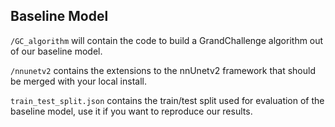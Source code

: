 ## Baseline Model
`/GC_algorithm` will contain the code to build a GrandChallenge algorithm out of our baseline model.

`/nnunetv2` contains the extensions to the nnUnetv2 framework that should be merged with your local install.

`train_test_split.json` contains the train/test split used for evaluation of the baseline model, use it if you want to reproduce our results.

